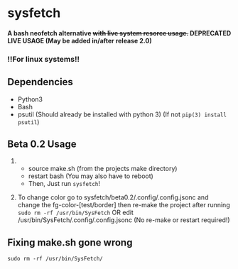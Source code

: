 # sysfetch
#### A **bash** neofetch alternative ~~with live system resorce usage.~~ DEPRECATED LIVE USAGE (May be added in/after release 2.0)

### !!For linux systems!!

## Dependencies
- Python3
- Bash
- psutil (Should already be installed with python 3) (If not ```pip(3) install psutil```)

## Beta 0.2 Usage
1. 
    - source make.sh (from the projects make directory)
    - restart bash (You may also have to reboot)
    - Then, Just run ```sysfetch```!

2. To change color go to sysfetch/beta0.2/.config/.config.jsonc and change the fg-color-[test/border] then re-make the project after running ```sudo rm -rf /usr/bin/SysFetch``` OR edit /usr/bin/SysFetch/.config/.config.jsonc (No re-make or restart required!)
## Fixing make.sh gone wrong
```sudo rm -rf /usr/bin/SysFetch/```